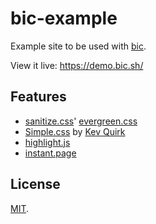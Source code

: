 # bic-example

Example site to be used with [bic](https://github.com/Pinjasaur/bic).

View it live: https://demo.bic.sh/

## Features

- [sanitize.css](https://github.com/csstools/sanitize.css)' [evergreen.css](https://github.com/csstools/sanitize.css/blob/master/evergreen.css)
- [Simple.css](https://simplecss.org/) by [Kev Quirk](https://kevq.uk/)
- [highlight.js](https://highlightjs.org/)
- [instant.page](https://instant.page/)

## License

[MIT].

[MIT]: https://pinjasaur.mit-license.org/2021
